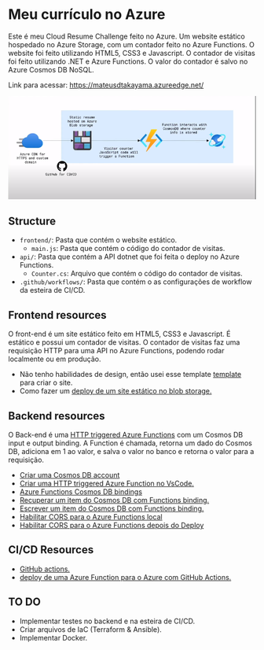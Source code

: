 # Meu currículo no Azure

Este é meu Cloud Resume Challenge feito no Azure. Um website estático hospedado no Azure Storage, com um contador feito no Azure Functions. O website foi feito utilizando HTML5, CSS3 e Javascript. O contador de visitas foi feito utilizando .NET e Azure Functions. O valor do contador é salvo no Azure Cosmos DB NoSQL.

Link para acessar: https://mateusdtakayama.azureedge.net/


![architecture](architecture.png)

## Structure

- `frontend/`: Pasta que contém o website estático.
    - `main.js`: Pasta que contém o código do contador de visitas.
- `api/`: Pasta que contém a API dotnet que foi feita o deploy no Azure Functions.
    - `Counter.cs`: Arquivo que contém o código do contador de visitas.
- `.github/workflows/`: Pasta que contém o as configurações de workflow da esteira de CI/CD.

## Frontend resources

O front-end é um site estático feito em HTML5, CSS3 e Javascript. É estático e possui um contador de visitas. O contador de visitas faz uma requisição HTTP para uma API no Azure Functions, podendo rodar localmente ou em produção.

- Não tenho habilidades de design, então usei esse template [template](https://www.styleshout.com/free-templates/ceevee/) para criar o site. 
- Como fazer um [deploy de um site estático no blob storage.](https://docs.microsoft.com/en-us/azure/storage/blobs/storage-blob-static-website-host)

## Backend resources

O Back-end é uma [HTTP triggered Azure Functions](https://docs.microsoft.com/en-us/azure/azure-functions/functions-bindings-http-webhook-trigger?tabs=csharp) com um Cosmos DB input e output binding. A Function é chamada, retorna um dado do Cosmos DB, adiciona em 1 ao valor, e salva o valor no banco e retorna o valor para a requisição.

- [Criar uma Cosmos DB account](https://docs.microsoft.com/en-us/azure/cosmos-db/create-cosmosdb-resources-portal)
- [Criar uma HTTP triggered Azure Function no VsCode.](https://docs.microsoft.com/azure/azure-functions/functions-develop-vs-code?tabs=csharp)
- [Azure Functions Cosmos DB bindings](https://docs.microsoft.com/en-us/azure/azure-functions/functions-bindings-cosmosdb-v2)
- [Recuperar um item do Cosmos DB com Functions binding.](https://docs.microsoft.com/azure/azure-functions/functions-bindings-cosmosdb-v2-input?tabs=csharp)
- [Escrever um item do Cosmos DB com Functions binding.](https://docs.microsoft.com/azure/azure-functions/functions-bindings-cosmosdb-v2-output?tabs=csharp)
- [Habilitar CORS para o Azure Functions local](https://learn.microsoft.com/azure/azure-functions/functions-develop-local#local-settings-file) 
- [Habilitar CORS para o Azure Functions depois do Deploy](https://docs.microsoft.com/azure/azure-functions/functions-how-to-use-azure-function-app-settings?tabs=portal#cors)


## CI/CD Resources

- [GitHub actions.](https://docs.microsoft.com/azure/storage/blobs/storage-blobs-static-site-github-actions)
- [deploy de uma Azure Function para o Azure com GitHub Actions.](https://github.com/marketplace/actions/azure-functions-action)

## TO DO

- Implementar testes no backend e na esteira de CI/CD.
- Criar arquivos de IaC (Terraform & Ansible).
- Implementar Docker.
